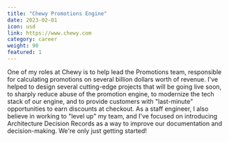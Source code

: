 ```yaml
---
title: "Chewy Promotions Engine"
date: 2023-02-01
icon: usd
link: https://www.chewy.com
category: career
weight: 90
featured: 1
---
```


One of my roles at Chewy is to help lead the Promotions team, responsible for calculating promotions on several billion dollars worth of revenue. I've helped to design several cutting-edge projects that will be going live soon, to sharply reduce abuse of the promotion engine, to modernize the tech stack of our engine, and to provide customers with "last-minute" opportunities to earn discounts at checkout. As a staff engineer, I also believe in working to "level up" my team, and I've focused on introducing Architecture Decision Records as a way to improve our documentation and decision-making. We're only just getting started!